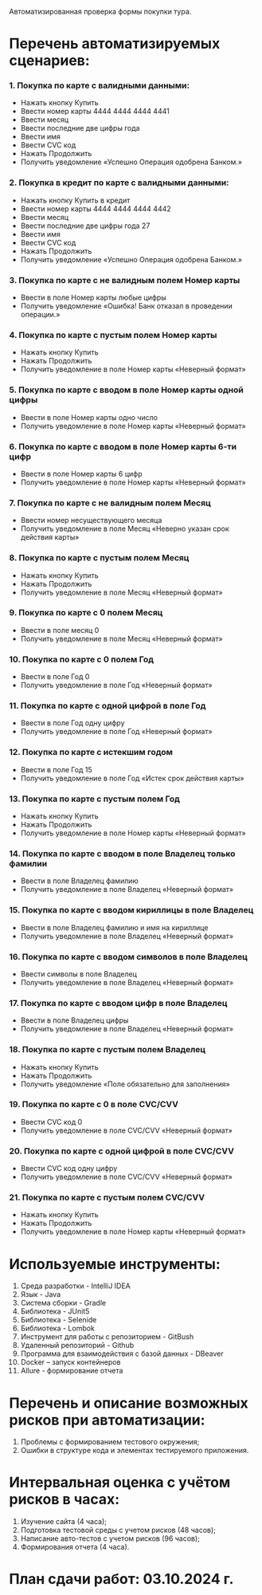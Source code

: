 Автоматизированная проверка формы покупки тура.
# Перечень автоматизируемых сценариев:
### 1.	Покупка по карте с валидными данными:
* Нажать кнопку Купить
* Ввести номер карты 4444 4444 4444 4441
* Ввести месяц 
* Ввести последние две цифры года 
* Ввести имя 
* Ввести CVC код 
* Нажать Продолжить	
* Получить уведомление «Успешно Операция одобрена Банком.»
### 2.	Покупка в кредит по карте с валидными данными:
* Нажать кнопку Купить в кредит
* Ввести номер карты 4444 4444 4444 4442
* Ввести месяц 
* Ввести последние две цифры года 27
* Ввести имя 
* Ввести CVC код	
* Нажать Продолжить
* Получить уведомление «Успешно Операция одобрена Банком.»
### 3.	Покупка по карте с не валидным полем Номер карты
* Ввести в поле Номер карты любые цифры	
* Получить уведомление «Ошибка! Банк отказал в проведении операции.»
### 4.	Покупка по карте с пустым полем Номер карты
* Нажать кнопку Купить
* Нажать Продолжить	
* Получить уведомление в поле Номер карты «Неверный формат»

### 5.	Покупка по карте с вводом в поле Номер карты одной цифры
* Ввести в поле Номер карты одно число 
* Получить уведомление в поле Номер карты «Неверный формат»

### 6.	Покупка по карте с вводом в поле Номер карты 6-ти цифр
* Ввести в поле Номер карты 6 цифр
* Получить уведомление в поле Номер карты «Неверный формат»
### 7.	Покупка по карте с не валидным полем Месяц
* Ввести номер несуществующего месяца
* Получить уведомление в поле Месяц «Неверно указан срок действия карты»

### 8.	Покупка по карте с пустым полем Месяц
* Нажать кнопку Купить
* Нажать Продолжить	
* Получить уведомление в поле Месяц «Неверный формат»
### 9.	Покупка по карте с 0 полем Месяц
* Ввести в поле месяц 0
* Получить уведомление в поле Месяц «Неверный формат»
### 10.	Покупка по карте с 0 полем Год
* Ввести в поле Год 0
* Получить уведомление в поле Год «Неверный формат»

### 11.	Покупка по карте с одной цифрой в поле Год
* Ввести в поле Год одну цифру
* Получить уведомление в поле Год «Неверный формат»

### 12.	Покупка по карте с истекшим годом
* Ввести в поле Год 15
* Получить уведомление в поле Год «Истек срок действия карты»

### 13.	Покупка по карте с пустым полем Год
* Нажать кнопку Купить
* Нажать Продолжить	
* Получить уведомление в поле Номер карты «Неверный формат»

### 14.	Покупка по карте с вводом в поле Владелец только фамилии
* Ввести в поле Владелец фамилию
* Получить уведомление в поле Владелец «Неверный формат»

### 15.	Покупка по карте с вводом кириллицы в поле Владелец 
* Ввести в поле Владелец фамилию и имя на кириллице	
* Получить уведомление в поле Владелец «Неверный формат»

### 16.	Покупка по карте с вводом символов в поле Владелец 
* Ввести символы в поле Владелец
* Получить уведомление в поле Владелец «Неверный формат»

### 17.	Покупка по карте с вводом цифр в поле Владелец 
* Ввести в поле Владелец цифры
* Получить уведомление в поле Владелец «Неверный формат»

### 18.	Покупка по карте с пустым полем Владелец 
* Нажать кнопку Купить
* Нажать Продолжить
* Получить уведомление «Поле обязательно для заполнения»	

### 19.	Покупка по карте с 0 в поле CVC/CVV 
* Ввести CVC код 0	
* Получить уведомление в поле CVC/CVV «Неверный формат»

### 20.	Покупка по карте с одной цифрой в поле CVC/CVV 
* Ввести CVC код одну цифру
* Получить уведомление в поле CVC/CVV «Неверный формат»

### 21.	Покупка по карте с пустым полем CVC/CVV
* Нажать кнопку Купить
* Нажать Продолжить	
* Получить уведомление в поле Номер карты «Неверный формат»

# Используемые инструменты:
1.	Среда разработки - IntelliJ IDEA
2.	Язык - Java
3.	Система сборки - Gradle 
4.	Библиотека - JUnit5
5.	Библиотека - Selenide
6.	Библиотека - Lombok
7.	Инструмент для работы с репозиторием - GitBush
8.	Удаленный репозиторий - Github
9.	Программа для взаимодействия с базой данных - DBeaver
10.	Docker – запуск контейнеров
11.	Allure - формирование отчета
# Перечень и описание возможных рисков при автоматизации:
1.	Проблемы с формированием тестового окружения;
2.	Ошибки в структуре кода и элементах тестируемого приложения.
# Интервальная оценка с учётом рисков в часах:
1.	Изучение сайта (4 часа);
2.	Подготовка тестовой среды с учетом рисков (48 часов);
3.	Написание авто-тестов с учетом рисков (96 часов);
4.	Формирования отчета (4 часа).
# План сдачи работ: 03.10.2024 г. 


